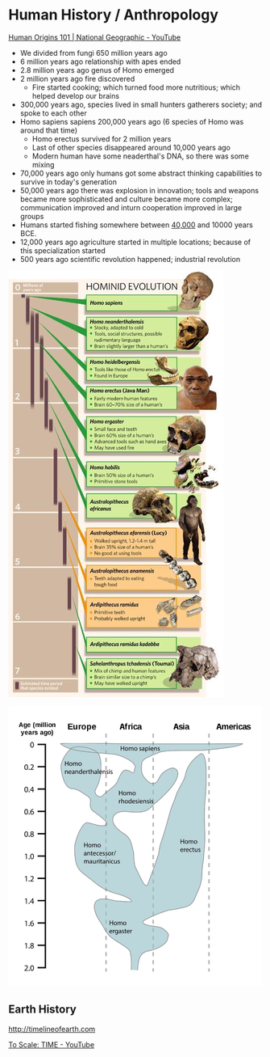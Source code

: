 # Human History / Anthropology

[Human Origins 101 | National Geographic - YouTube](https://www.youtube.com/watch?v=ehV-MmuvVMU&ab_channel=NationalGeographic)

- We divided from fungi 650 million years ago
- 6 million years ago relationship with apes ended
- 2.8 million years ago genus of Homo emerged
- 2 million years ago fire discovered
  - Fire started cooking; which turned food more nutritious; which helped develop our brains
- 300,000 years ago, species lived in small hunters gatherers society; and spoke to each other
- Homo sapiens sapiens 200,000 years ago (6 species of Homo was around that time)
  - Homo erectus survived for 2 million years
  - Last of other species disappeared around 10,000 years ago
  - Modern human have some neaderthal's DNA, so there was some mixing
- 70,000 years ago only humans got some abstract thinking capabilities to survive in today's generation
- 50,000 years ago there was explosion in innovation; tools and weapons became more sophisticated and culture became more complex; communication improved and inturn cooperation improved in large groups
- Humans started fishing somewhere between [40,000](https://bn9wksbn.r.us-east-1.awstrack.me/L0/https:%2F%2Fwww.alimentarium.org%2Fen%2Fknowledge%2Fhistory-fishing/1/010001816547a836-a6b3f3e8-4853-461c-ace6-ca9f2ad8ddf1-000000/3rZTTMmSVYfh1xf6V8Y1ZcL1Bis=274) and 10000 years BCE.
- 12,000 years ago agriculture started in multiple locations; because of this specialization started
- 500 years ago scientific revolution happened; industrial revolution

![image](../../media/Human-History-Human-Anthropology-image1.jpg)

![image](../../media/Human-History-Human-Anthropology-image2.jpg)

## Earth History

<http://timelineofearth.com>

[To Scale: TIME - YouTube](https://www.youtube.com/watch?v=nOVvEbH2GC0)

